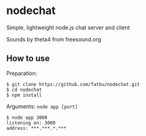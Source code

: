 # nodechat
Simple, lightweight node.js chat server and client

Sounds by theta4 from freesound.org

## How to use
Preparation:
```
$ git clone https://github.com/fatbu/nodechat.git
$ cd nodechat
$ npm install
```

Arguments:
`node app [port]`

```
$ node app 3000
listening on: 3000
address: ***.***.*.***
```
